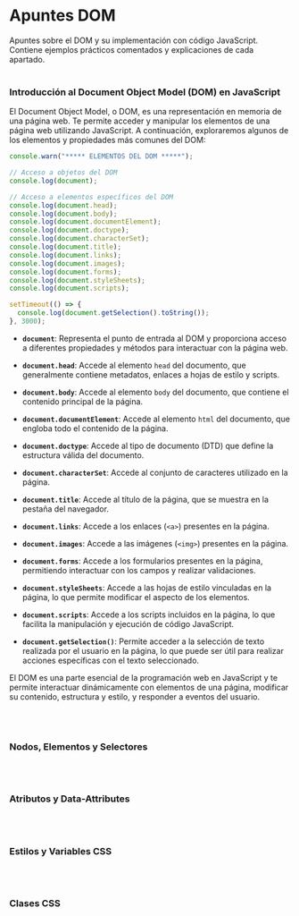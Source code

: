 # Apuntes DOM
Apuntes sobre el DOM y su implementación con código JavaScript. Contiene ejemplos prácticos comentados y explicaciones de cada apartado.
<br><br>
### Introducción al Document Object Model (DOM) en JavaScript

El Document Object Model, o DOM, es una representación en memoria de una página web. Te permite acceder y manipular los elementos de una página web utilizando JavaScript. A continuación, exploraremos algunos de los elementos y propiedades más comunes del DOM:

```javascript
console.warn("***** ELEMENTOS DEL DOM *****");

// Acceso a objetos del DOM
console.log(document);

// Acceso a elementos específicos del DOM
console.log(document.head);
console.log(document.body);
console.log(document.documentElement);
console.log(document.doctype);
console.log(document.characterSet);
console.log(document.title);
console.log(document.links);
console.log(document.images);
console.log(document.forms);
console.log(document.styleSheets);
console.log(document.scripts);

setTimeout(() => {
  console.log(document.getSelection().toString());
}, 3000);
```

- **`document`**: Representa el punto de entrada al DOM y proporciona acceso a diferentes propiedades y métodos para interactuar con la página web.

- **`document.head`**: Accede al elemento `head` del documento, que generalmente contiene metadatos, enlaces a hojas de estilo y scripts.

- **`document.body`**: Accede al elemento `body` del documento, que contiene el contenido principal de la página.

- **`document.documentElement`**: Accede al elemento `html` del documento, que engloba todo el contenido de la página.

- **`document.doctype`**: Accede al tipo de documento (DTD) que define la estructura válida del documento.

- **`document.characterSet`**: Accede al conjunto de caracteres utilizado en la página.

- **`document.title`**: Accede al título de la página, que se muestra en la pestaña del navegador.

- **`document.links`**: Accede a los enlaces (`<a>`) presentes en la página.

- **`document.images`**: Accede a las imágenes (`<img>`) presentes en la página.

- **`document.forms`**: Accede a los formularios presentes en la página, permitiendo interactuar con los campos y realizar validaciones.

- **`document.styleSheets`**: Accede a las hojas de estilo vinculadas en la página, lo que permite modificar el aspecto de los elementos.

- **`document.scripts`**: Accede a los scripts incluidos en la página, lo que facilita la manipulación y ejecución de código JavaScript.

- **`document.getSelection()`**: Permite acceder a la selección de texto realizada por el usuario en la página, lo que puede ser útil para realizar acciones específicas con el texto seleccionado.

El DOM es una parte esencial de la programación web en JavaScript y te permite interactuar dinámicamente con elementos de una página, modificar su contenido, estructura y estilo, y responder a eventos del usuario.

<br><br>
### Nodos, Elementos y Selectores



<br><br>
### Atributos y Data-Attributes



<br><br>
### Estilos y Variables CSS



<br><br>
### Clases CSS
